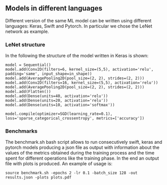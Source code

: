 ## Models in different languages
Different version of the same ML model can be written using different languages: Keras, Swift and Pytorch.
In particular we chose the LeNet network as example.

### LeNet structure
In the following the structure of the model written in Keras is shown:
```
model = Sequential()
model.add(Conv2D(filters=6, kernel_size=(5,5), activation='relu', padding='same', input_shape=in_shape))
model.add(AveragePooling2D(pool_size=(2, 2), strides=(2, 2)))
model.add(Conv2D(filters=16, kernel_size=(5,5), activation='relu'))
model.add(AveragePooling2D(pool_size=(2, 2), strides=(2, 2)))
model.add(Flatten())
model.add(Dense(units=40, activation='relu'))
model.add(Dense(units=20, activation='relu'))
model.add(Dense(units=10, activation='softmax'))

model.compile(optimizer=SGD(learning_rate=0.1), loss='sparse_categorical_crossentropy', metrics=['accuracy'])
```
### Benchmarks
The benchmark.sh bash script allows to run consecutively swift, keras and pytorch models producing a json file
as output with information about the values of the metrics obtained during the training process and the time spent
for different operations like the training phase. In the end an output file with plots is produced. An example of usage is:
```
source benchmark.sh -epochs 2 -lr 0.1 -batch_size 128 -out results.json -plots plots.pdf

